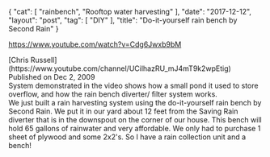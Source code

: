 {
   "cat": [
      "rainbench",
      "Rooftop water harvesting"
   ],
   "date": "2017-12-12",
   "layout": "post",
   "tag": [
      "DIY"
   ],
   "title": "Do-it-yourself rain bench by Second Rain"
}

https://www.youtube.com/watch?v=Cdg6Jwxb9bM
<div id="top-row" class="style-scope ytd-video-secondary-info-renderer">
<div id="upload-info" class="style-scope ytd-video-owner-renderer"><span class="date style-scope ytd-video-secondary-info-renderer">[Chris Russell](https://www.youtube.com/channel/UCilhazRU_mJ4mT9k2wpEtig) Published on Dec 2, 2009</span></div>
</div>
<div class="style-scope ytd-video-owner-renderer"></div>
<div>System demonstrated in the video shows how a small pond it used to store overflow, and how the rain bench diverter/ filter system works.</div>
<div></div>
<div id="content" class="style-scope ytd-expander">We just built a rain harvesting system using the do-it-yourself rain bench by Second Rain. We put it in our yard about 12 feet from the Saving Rain diverter that is in the downspout on the corner of our house. This bench will hold 65 gallons of rainwater and very affordable. We only had to purchase 1 sheet of plywood and some 2x2's. So I have a rain collection unit and a bench!</div>
&nbsp;